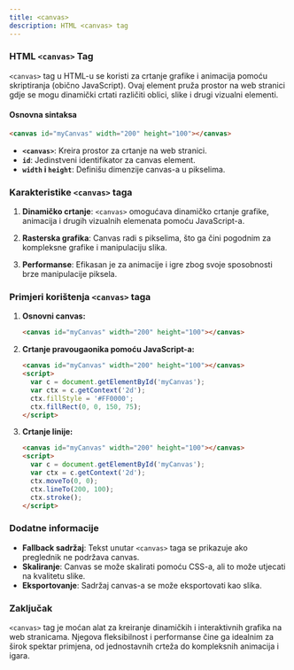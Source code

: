```yaml
---
title: <canvas>
description: HTML <canvas> tag
---
```


### HTML `<canvas>` Tag

`<canvas>` tag u HTML-u se koristi za crtanje grafike i animacija pomoću skriptiranja (obično JavaScript). Ovaj element pruža prostor na web stranici gdje se mogu dinamički crtati različiti oblici, slike i drugi vizualni elementi.

#### Osnovna sintaksa

```html
<canvas id="myCanvas" width="200" height="100"></canvas>
```

- **`<canvas>`**: Kreira prostor za crtanje na web stranici.
- **`id`**: Jedinstveni identifikator za canvas element.
- **`width` i `height`**: Definišu dimenzije canvas-a u pikselima.

### Karakteristike `<canvas>` taga

1. **Dinamičko crtanje**:
   `<canvas>` omogućava dinamičko crtanje grafike, animacija i drugih vizualnih elemenata pomoću JavaScript-a.

2. **Rasterska grafika**:
   Canvas radi s pikselima, što ga čini pogodnim za kompleksne grafike i manipulaciju slika.

3. **Performanse**:
   Efikasan je za animacije i igre zbog svoje sposobnosti brze manipulacije piksela.

### Primjeri korištenja `<canvas>` taga

1. **Osnovni canvas:**

   ```html
   <canvas id="myCanvas" width="200" height="100"></canvas>
   ```

2. **Crtanje pravougaonika pomoću JavaScript-a:**

   ```html
   <canvas id="myCanvas" width="200" height="100"></canvas>
   <script>
     var c = document.getElementById('myCanvas');
     var ctx = c.getContext('2d');
     ctx.fillStyle = '#FF0000';
     ctx.fillRect(0, 0, 150, 75);
   </script>
   ```

3. **Crtanje linije:**
   ```html
   <canvas id="myCanvas" width="200" height="100"></canvas>
   <script>
     var c = document.getElementById('myCanvas');
     var ctx = c.getContext('2d');
     ctx.moveTo(0, 0);
     ctx.lineTo(200, 100);
     ctx.stroke();
   </script>
   ```

### Dodatne informacije

- **Fallback sadržaj**: Tekst unutar `<canvas>` taga se prikazuje ako preglednik ne podržava canvas.
- **Skaliranje**: Canvas se može skalirati pomoću CSS-a, ali to može utjecati na kvalitetu slike.
- **Eksportovanje**: Sadržaj canvas-a se može eksportovati kao slika.

### Zaključak

`<canvas>` tag je moćan alat za kreiranje dinamičkih i interaktivnih grafika na web stranicama. Njegova fleksibilnost i performanse čine ga idealnim za širok spektar primjena, od jednostavnih crteža do kompleksnih animacija i igara.
